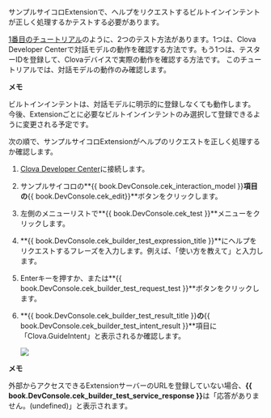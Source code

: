 ﻿サンプルサイコロExtensionで、ヘルプをリクエストするビルトインインテントが正しく処理するかテストする必要があります。

[1番目のチュートリアル](/CEK/Tutorials/Build_Simple_Extension.md)のように、2つのテスト方法があります。1つは、Clova Developer Centerで対話モデルの動作を確認する方法です。もう1つは、テスターIDを登録して、Clovaデバイスで実際の動作を確認する方法です。
このチュートリアルでは、対話モデルの動作のみ確認します。

<div class="note">
  <p><strong>メモ</strong></p>
  <p>ビルトインインテントは、対話モデルに明示的に登録しなくても動作します。
  今後、Extensionごとに必要なビルトインインテントのみ選択して登録できるように変更される予定です。</p>
</div>

次の順で、サンプルサイコロExtensionがヘルプのリクエストを正しく処理するか確認します。
1. <a href="{{ book.DeveloperConsoleURL }}" target="_blank">Clova Developer Center</a>に接続します。
2. サンプルサイコロの**{{ book.DevConsole.cek_interaction_model }}**項目の**{{ book.DevConsole.cek_edit}}**ボタンをクリックします。
3. 左側のメニューリストで**{{ book.DevConsole.cek_test }}**メニューをクリックします。
4. **{{ book.DevConsole.cek_builder_test_expression_title }}**にヘルプをリクエストするフレーズを入力します。例えば、「使い方を教えて」と入力します。
5. Enterキーを押すか、または**{{ book.DevConsole.cek_builder_test_request_test }}**ボタンをクリックします。
6. **{{ book.DevConsole.cek_builder_test_result_title }}**の**{{ book.DevConsole.cek_builder_test_intent_result }}**項目に「Clova.GuideIntent」と表示されるか確認します。

	<img src="/CEK/Resources/Images/CEK_Tutorial_Builtin_Intent_Test.png" style="max-width:800px;"/>

  <div class="note">
    <p><strong>メモ</strong></p>
    <p>外部からアクセスできるExtensionサーバーのURLを登録していない場合、<strong>{{ book.DevConsole.cek_builder_test_service_response }}</strong>は「応答がありません。(undefined)」と表示されます。</p>
	</div>
